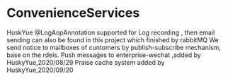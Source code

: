 # ConvenienceServices
HuskYue
@LogAopAnnotation supported for Log recording ,
then email sending can also be found in this project 
which finished by rabbitMQ
We send notice to mailboxes of cuntomers by
publish-subscribe mechanism, base on the rdeis. 
Push messages to enterprise-wechat ,added by HuskyYue,2020/08/29
Praise cache system added by HuskyYue,2020/09/20
